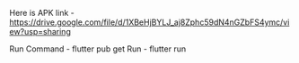 Here is APK link - 
https://drive.google.com/file/d/1XBeHjBYLJ_aj8Zphc59dN4nGZbFS4ymc/view?usp=sharing

Run Command - flutter pub get 
Run - flutter run 
